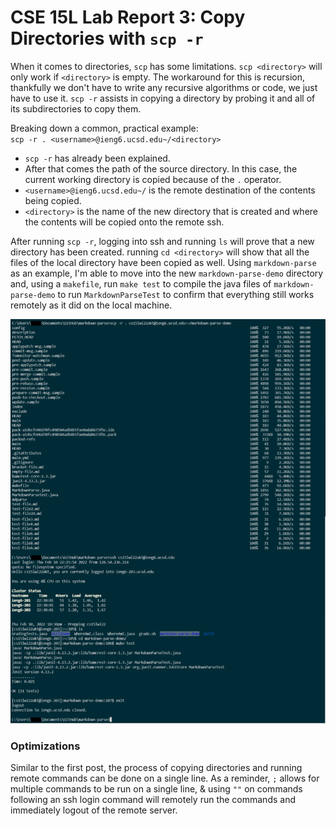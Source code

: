 # CSE 15L Lab Report 3: Copy Directories with `scp -r`   
When it comes to directories, `scp` has some limitations. `scp <directory>` will only work if `<directory>` is empty. The workaround for this is recursion, thankfully we don't have to write any recursive algorithms or code, we just have to use it. `scp -r` assists in copying a directory by probing it and all of its subdirectories to copy them.  
   
Breaking down a common, practical example:  
`scp -r . <username>@ieng6.ucsd.edu~/<directory>`  
   
- `scp -r` has already been explained.  
- After that comes the path of the source directory. In this case, the current working directory is copied because of the `.` operator.  
- `<username>@ieng6.ucsd.edu~/` is the remote destination of the contents being copied.  
- `<directory>` is the name of the new directory that is created and where the contents will be copied onto the remote ssh.  

After running `scp -r`, logging into ssh and running `ls` will prove that a new directory has been created. running `cd <directory>` will show that all the files of the local directory have been copied as well. Using `markdown-parse` as an example, I'm able to move into the new `markdown-parse-demo` directory and, using a `makefile`, run `make test` to compile the java files of `markdown-parse-demo` to run `MarkdownParseTest` to confirm that everything still works remotely as it did on the local machine.

![scp -r . & running commands remotely](BigSCP.png)  

### Optimizations
Similar to the first post, the process of copying directories and running remote commands can be done on a single line. As a reminder, `;` allows for multiple commands to be run on a single line, & using `""` on commands following an ssh login command will remotely run the commands and immediately logout of the remote server.